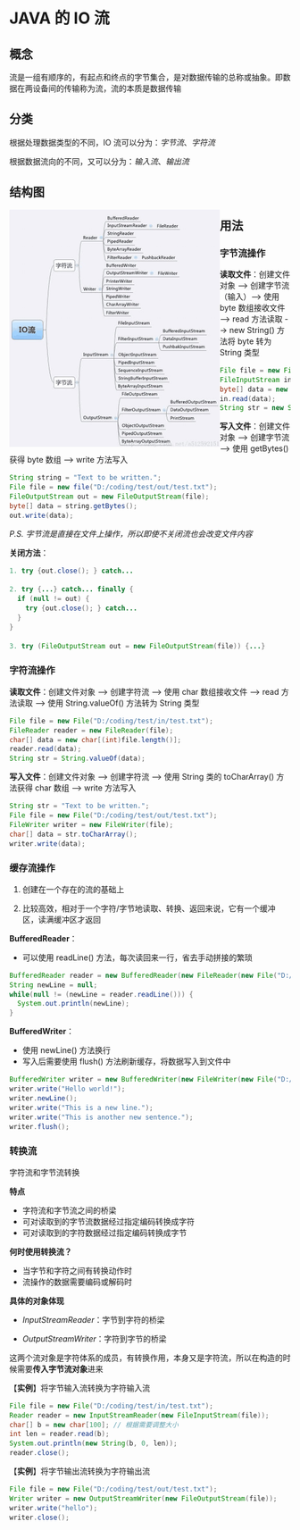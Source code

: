 # JAVA 的 IO 流

## 概念

流是一组有顺序的，有起点和终点的字节集合，是对数据传输的总称或抽象。即数据在两设备间的传输称为流，流的本质是数据传输

## 分类

根据处理数据类型的不同，IO 流可以分为：*字节流*、*字符流*

根据数据流向的不同，又可以分为：*输入流*、*输出流*

## 结构图

<img src="../pics/1575887480041.jpg" alt="IOstream" style="zoom:50%;" align="left"/>



## 用法

### 字节流操作

**读取文件**：创建文件对象 --> 创建字节流 （输入）--> 使用 byte 数组接收文件 --> read 方法读取 --> new String() 方法将 byte 转为 String 类型

```java
File file = new File("D:/coding/test/in/test.txt");
FileInputStream in = new FileInputStream(file);
byte[] data = new byte[(int) file.length()];
in.read(data);
String str = new String(data);
```

**写入文件**：创建文件对象 --> 创建字节流 --> 使用 getBytes() 获得 byte 数组 --> write 方法写入

```java
String string = "Text to be written.";
File file = new file("D:/coding/test/out/test.txt");
FileOutputStream out = new FileOutputStream(file);
byte[] data = string.getBytes();
out.write(data);
```

*P.S. 字节流是直接在文件上操作，所以即使不关闭流也会改变文件内容*

**关闭方法**：

```java
1. try {out.close(); } catch...
  
2. try {...} catch... finally {
  if (null != out) {
    try {out.close(); } catch...
  }
}

3. try (FileOutputStream out = new FileOutputStream(file)) {...}
```

### **字符流操作**

**读取文件**：创建文件对象 --> 创建字符流 --> 使用 char 数组接收文件 --> read 方法读取 --> 使用 String.valueOf() 方法转为 String 类型

```java
File file = new File("D:/coding/test/in/test.txt");
FileReader reader = new FileReader(file);
char[] data = new char[(int)file.length()];
reader.read(data);
String str = String.valueOf(data);
```

**写入文件**：创建文件对象 --> 创建字符流 --> 使用 String 类的 toCharArray() 方法获得 char 数组 --> write 方法写入

```java
String str = "Text to be written.";
File file = new File("D:/coding/test/out/test.txt");
FileWriter writer = new FileWriter(file);
char[] data = str.toCharArray();
writer.write(data);
```

### 缓存流操作

1. 创建在一个存在的流的基础上

2. 比较高效，相对于一个字符/字节地读取、转换、返回来说，它有一个缓冲区，读满缓冲区才返回

**BufferedReader**：

- 可以使用 readLine() 方法，每次读回来一行，省去手动拼接的繁琐

```java
BufferedReader reader = new BufferedReader(new FileReader(new File("D:/coding/test/in/test.txt")));
String newLine = null;
while(null != (newLine = reader.readLine())) {
  System.out.println(newLine);
}
```

**BufferedWriter**：

- 使用 newLine() 方法换行
- 写入后需要使用 flush() 方法刷新缓存，将数据写入到文件中

```java
BufferedWriter writer = new BufferedWriter(new FileWriter(new File("D:/coding/test/out/test.txt")));
writer.write("Hello world!");
writer.newLine();
writer.write("This is a new line.");
writer.write("This is another new sentence.");
writer.flush();
```

### 转换流

字符流和字节流转换

**特点**

- 字符流和字节流之间的桥梁
- 可对读取到的字节流数据经过指定编码转换成字符
- 可对读取到的字符数据经过指定编码转换成字节

**何时使用转换流？**

- 当字节和字符之间有转换动作时
- 流操作的数据需要编码或解码时

**具体的对象体现**

- *InputStreamReader*：字节到字符的桥梁

- *OutputStreamWriter*：字符到字节的桥梁

这两个流对象是字符体系的成员，有转换作用，本身又是字符流，所以在构造的时候需要**传入字节流对象**进来

【**实例**】将字节输入流转换为字符输入流

```java
File file = new File("D:/coding/test/in/test.txt");
Reader reader = new InputStreamReader(new FileInputStream(file));
char[] b = new char[100]; // 根据需要调整大小
int len = reader.read(b);
System.out.println(new String(b, 0, len));
reader.close();
```

【**实例**】将字节输出流转换为字符输出流

```java
File file = new File("D:/coding/test/out/test.txt");
Writer writer = new OutputStreamWriter(new FileOutputStream(file));
writer.write("hello");
writer.close();
```

